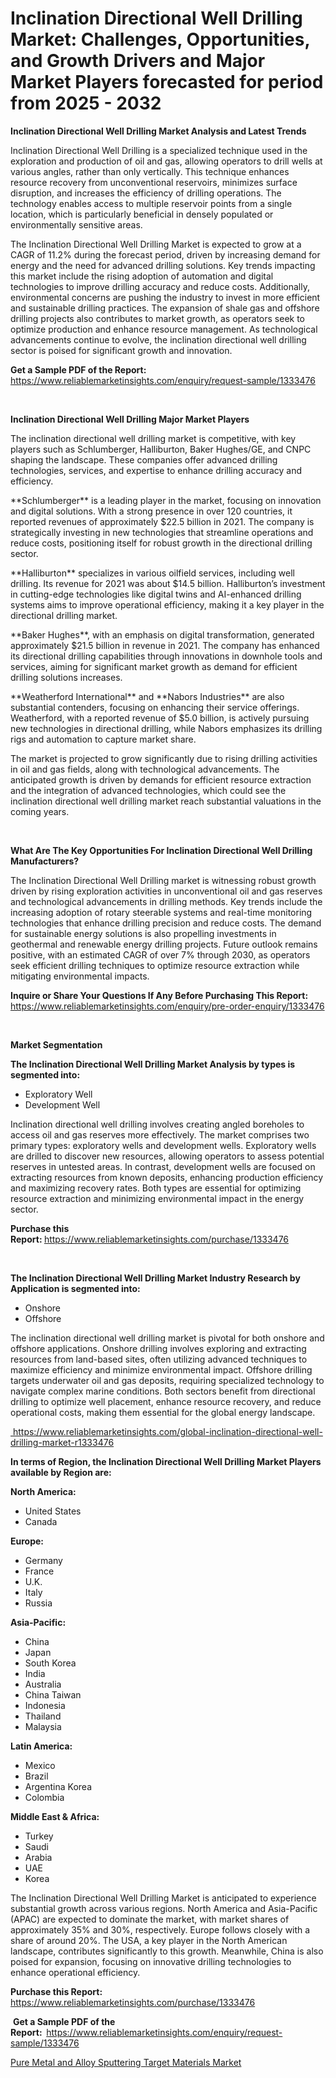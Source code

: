 <p><h1>Inclination Directional Well Drilling Market: Challenges, Opportunities, and Growth Drivers and Major Market Players forecasted for period from 2025 - 2032</h1></p><p><strong>Inclination Directional Well Drilling Market Analysis and Latest Trends</strong></p>
<p><p>Inclination Directional Well Drilling is a specialized technique used in the exploration and production of oil and gas, allowing operators to drill wells at various angles, rather than only vertically. This technique enhances resource recovery from unconventional reservoirs, minimizes surface disruption, and increases the efficiency of drilling operations. The technology enables access to multiple reservoir points from a single location, which is particularly beneficial in densely populated or environmentally sensitive areas.</p><p>The Inclination Directional Well Drilling Market is expected to grow at a CAGR of 11.2% during the forecast period, driven by increasing demand for energy and the need for advanced drilling solutions. Key trends impacting this market include the rising adoption of automation and digital technologies to improve drilling accuracy and reduce costs. Additionally, environmental concerns are pushing the industry to invest in more efficient and sustainable drilling practices. The expansion of shale gas and offshore drilling projects also contributes to market growth, as operators seek to optimize production and enhance resource management. As technological advancements continue to evolve, the inclination directional well drilling sector is poised for significant growth and innovation.</p></p>
<p><strong>Get a Sample PDF of the Report:&nbsp;</strong> <a href="https://www.reliablemarketinsights.com/enquiry/request-sample/1333476?utm_campaign=3186&utm_medium=2&utm_source=Github&utm_content=ia&utm_term=24032025&utm_id=inclination-directional-well-drilling">https://www.reliablemarketinsights.com/enquiry/request-sample/1333476</a></p>
<p>&nbsp;</p>
<p><strong>Inclination Directional Well Drilling Major Market Players</strong></p>
<p><p>The inclination directional well drilling market is competitive, with key players such as Schlumberger, Halliburton, Baker Hughes/GE, and CNPC shaping the landscape. These companies offer advanced drilling technologies, services, and expertise to enhance drilling accuracy and efficiency.</p><p>**Schlumberger** is a leading player in the market, focusing on innovation and digital solutions. With a strong presence in over 120 countries, it reported revenues of approximately $22.5 billion in 2021. The company is strategically investing in new technologies that streamline operations and reduce costs, positioning itself for robust growth in the directional drilling sector.</p><p>**Halliburton** specializes in various oilfield services, including well drilling. Its revenue for 2021 was about $14.5 billion. Halliburton’s investment in cutting-edge technologies like digital twins and AI-enhanced drilling systems aims to improve operational efficiency, making it a key player in the directional drilling market.</p><p>**Baker Hughes**, with an emphasis on digital transformation, generated approximately $21.5 billion in revenue in 2021. The company has enhanced its directional drilling capabilities through innovations in downhole tools and services, aiming for significant market growth as demand for efficient drilling solutions increases.</p><p>**Weatherford International** and **Nabors Industries** are also substantial contenders, focusing on enhancing their service offerings. Weatherford, with a reported revenue of $5.0 billion, is actively pursuing new technologies in directional drilling, while Nabors emphasizes its drilling rigs and automation to capture market share.</p><p>The market is projected to grow significantly due to rising drilling activities in oil and gas fields, along with technological advancements. The anticipated growth is driven by demands for efficient resource extraction and the integration of advanced technologies, which could see the inclination directional well drilling market reach substantial valuations in the coming years.</p></p>
<p>&nbsp;</p>
<p><strong>What Are The Key Opportunities For Inclination Directional Well Drilling Manufacturers?</strong></p>
<p><p>The Inclination Directional Well Drilling market is witnessing robust growth driven by rising exploration activities in unconventional oil and gas reserves and technological advancements in drilling methods. Key trends include the increasing adoption of rotary steerable systems and real-time monitoring technologies that enhance drilling precision and reduce costs. The demand for sustainable energy solutions is also propelling investments in geothermal and renewable energy drilling projects. Future outlook remains positive, with an estimated CAGR of over 7% through 2030, as operators seek efficient drilling techniques to optimize resource extraction while mitigating environmental impacts.</p></p>
<p><strong>Inquire or Share Your Questions If Any Before Purchasing This Report:</strong> <a href="https://www.reliablemarketinsights.com/enquiry/pre-order-enquiry/1333476?utm_campaign=3186&utm_medium=2&utm_source=Github&utm_content=ia&utm_term=24032025&utm_id=inclination-directional-well-drilling">https://www.reliablemarketinsights.com/enquiry/pre-order-enquiry/1333476</a></p>
<p>&nbsp;</p>
<p><strong>Market Segmentation</strong></p>
<p><strong>The Inclination Directional Well Drilling Market Analysis by types is segmented into:</strong></p>
<p><ul><li>Exploratory Well</li><li>Development Well</li></ul></p>
<p><p>Inclination directional well drilling involves creating angled boreholes to access oil and gas reserves more effectively. The market comprises two primary types: exploratory wells and development wells. Exploratory wells are drilled to discover new resources, allowing operators to assess potential reserves in untested areas. In contrast, development wells are focused on extracting resources from known deposits, enhancing production efficiency and maximizing recovery rates. Both types are essential for optimizing resource extraction and minimizing environmental impact in the energy sector.</p></p>
<p><strong>Purchase this Report:&nbsp;</strong><a href="https://www.reliablemarketinsights.com/purchase/1333476?utm_campaign=3186&utm_medium=2&utm_source=Github&utm_content=ia&utm_term=24032025&utm_id=inclination-directional-well-drilling">https://www.reliablemarketinsights.com/purchase/1333476</a></p>
<p>&nbsp;</p>
<p><strong>The Inclination Directional Well Drilling Market Industry Research by Application is segmented into:</strong></p>
<p><ul><li>Onshore</li><li>Offshore</li></ul></p>
<p><p>The inclination directional well drilling market is pivotal for both onshore and offshore applications. Onshore drilling involves exploring and extracting resources from land-based sites, often utilizing advanced techniques to maximize efficiency and minimize environmental impact. Offshore drilling targets underwater oil and gas deposits, requiring specialized technology to navigate complex marine conditions. Both sectors benefit from directional drilling to optimize well placement, enhance resource recovery, and reduce operational costs, making them essential for the global energy landscape.</p></p>
<p><a href="https://www.reliablemarketinsights.com/global-inclination-directional-well-drilling-market-r1333476?utm_campaign=3186&utm_medium=2&utm_source=Github&utm_content=ia&utm_term=24032025&utm_id=inclination-directional-well-drilling">&nbsp;https://www.reliablemarketinsights.com/global-inclination-directional-well-drilling-market-r1333476</a></p>
<p><strong>In terms of Region, the Inclination Directional Well Drilling Market Players available by Region are:</strong></p>
<p>
    <p> <strong> North America: </strong>
        <ul>
            <li>United States</li>
            <li>Canada</li>
        </ul>
        </p> 
    <p> <strong> Europe: </strong>
        <ul>
            <li>Germany</li>
            <li>France</li>
            <li>U.K.</li>
            <li>Italy</li>
            <li>Russia</li>
        </ul>
        </p> 
    <p> <strong> Asia-Pacific: </strong>
        <ul>
            <li>China</li>
            <li>Japan</li>
            <li>South Korea</li>
            <li>India</li>
            <li>Australia</li>
            <li>China Taiwan</li>
            <li>Indonesia</li>
            <li>Thailand</li>
            <li>Malaysia</li>
        </ul>
        </p> 
    <p> <strong> Latin America: </strong>
        <ul>
            <li>Mexico</li>
            <li>Brazil</li>
            <li>Argentina Korea</li>
            <li>Colombia</li>
        </ul>
        </p> 
    <p> <strong> Middle East & Africa: </strong>
        <ul>
            <li>Turkey</li>
            <li>Saudi</li>
            <li>Arabia</li>
            <li>UAE</li>
            <li>Korea</li>
        </ul>
    </p>
    </p>
<p><p>The Inclination Directional Well Drilling Market is anticipated to experience substantial growth across various regions. North America and Asia-Pacific (APAC) are expected to dominate the market, with market shares of approximately 35% and 30%, respectively. Europe follows closely with a share of around 20%. The USA, a key player in the North American landscape, contributes significantly to this growth. Meanwhile, China is also poised for expansion, focusing on innovative drilling technologies to enhance operational efficiency.</p></p>
<p><strong>Purchase this Report: </strong><a href="https://www.reliablemarketinsights.com/purchase/1333476?utm_campaign=3186&utm_medium=2&utm_source=Github&utm_content=ia&utm_term=24032025&utm_id=inclination-directional-well-drilling">https://www.reliablemarketinsights.com/purchase/1333476</a></p>
<p>&nbsp;<strong>Get a Sample PDF of the Report:&nbsp;&nbsp;</strong><a href="https://www.reliablemarketinsights.com/enquiry/request-sample/1333476?utm_campaign=3186&utm_medium=2&utm_source=Github&utm_content=ia&utm_term=24032025&utm_id=inclination-directional-well-drilling">https://www.reliablemarketinsights.com/enquiry/request-sample/1333476</a></p>
<p><strong></strong></p>
<p><p><a href="https://github.com/ancsyanagha/Market-Research-Report-List-1/blob/main/pure-metal-and-alloy-sputtering-target-materials-market.md?utm_campaign=3186&utm_medium=2&utm_source=Github&utm_content=ia&utm_term=24032025&utm_id=inclination-directional-well-drilling">Pure Metal and Alloy Sputtering Target Materials Market</a></p></p>